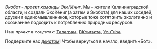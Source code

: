 *Экобот – проект команды ЭкоКёниг*. Мы – жители Калининградской области, и создали ЭкоКёниг \(а затем и Экобота\) для наших соседей, друзей и единомышленников, которые тоже хотят жить экологично и осознаннее подходить к потреблению природных ресурсов.

Наш проект в соцсетях: [Телеграм](https://t.me/ecoklgd), [ВКонтакте](https://vk.com/ecoklgd), [YouTube](https://youtube.com/ecoklgd).

Поддержите нас *[донатом](https://www.tinkoff.ru/rm/shavarina.natalya1/03BKq67856)*! 
Чтобы вернуться в начало, введите «Бот».
